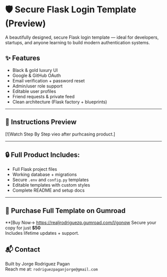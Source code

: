 # 🛡️ Secure Flask Login Template (Preview)

A beautifully designed, secure Flask login template — ideal for developers, startups, and anyone learning to build modern authentication systems.

## ✨ Features
- Black & gold luxury UI
- Google & GitHub OAuth
- Email verification + password reset
- Admin/user role support
- Editable user profiles
- Friend requests & private feed
- Clean architecture (Flask factory + blueprints)

---

## 🎥 Instructions Preview

[![Watch Step By Step vieo after purhcasing product.] 

---

## 🔒 Full Product Includes:
- Full Flask project files
- Working database + migrations
- Secure `.env` and `config.py` templates
- Editable templates with custom styles
- Complete README and setup docs

---

## 🛒 Purchase Full Template on Gumroad  
**[Buy Now-> https://realjrodriguezp.gumroad.com/l/gonqw
Secure your copy for just **$50**  
Includes lifetime updates + support.


## 📬 Contact  
Built by Jorge Rodriguez Pagan  
Reach me at: `rodriguezpaganjorge@gmail.com`


